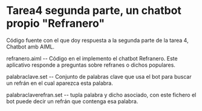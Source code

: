 # Tarea4 segunda parte, un chatbot propio "Refranero"
Código fuente con el que doy respuesta a la segunda parte de la tarea 4, Chatbot amb AIML.

refranero.aiml -- Código en el implemento el chatbot Refranero. Este aplicativo responde a preguntas sobre refranes o dichos populares. 

palabraclave.set -- Conjunto de palabras clave que usa el bot para buscar un refrán en el cual aparezca esta palabra. 

palabraclaverefran.set -- tupla palabra y dicho asociado, con este fichero el bot puede decir un refrán que contenga esa palabra.
